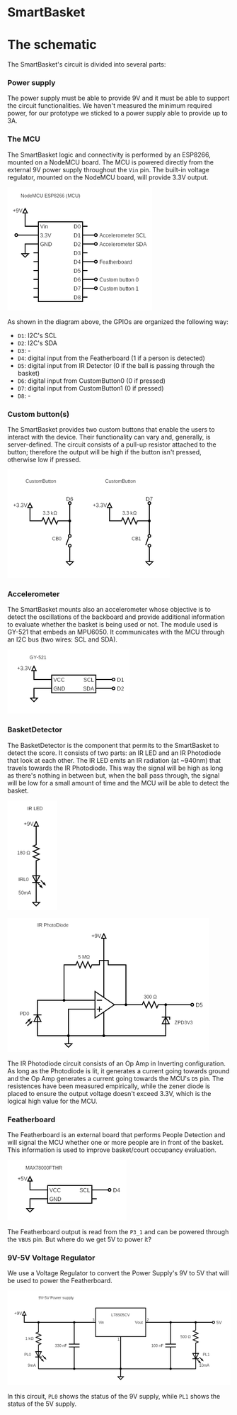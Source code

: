 # SmartBasket



# The schematic

The SmartBasket's circuit is divided into several parts:

### Power supply

The power supply must be able to provide 9V and it must be able to support the circuit functionalities. We haven't measured the minimum required power,
for our prototype we sticked to a power supply able to provide up to 3A.

### The MCU

The SmartBasket logic and connectivity is performed by an ESP8266, mounted on a NodeMCU board. The MCU is powered directly from the external 9V power supply throughout the `Vin` pin. The built-in voltage regulator, mounted on the NodeMCU board, will provide 3.3V output.

![mcu](schem/mcu.png)

As shown in the diagram above, the GPIOs are organized the following way:
- `D1`: I2C's SCL
- `D2`: I2C's SDA
- `D3`: -
- `D4`: digital input from the Featherboard (1 if a person is detected)
- `D5`: digital input from IR Detector (0 if the ball is passing through the basket)
- `D6`: digital input from CustomButton0 (0 if pressed)
- `D7`: digital input from CustomButton1 (0 if pressed)
- `D8`: -

### Custom button(s)

The SmartBasket provides two custom buttons that enable the users to interact with the device. Their functionality can vary and, generally, is server-defined. The circuit consists of a pull-up resistor attached to the button; therefore the output will be high if the button isn't pressed, otherwise low if pressed.

![custom_button](schem/custom_button.png)

### Accelerometer

The SmartBasket mounts also an accelerometer whose objective is to detect the oscillations of the backboard and provide additional information to evaluate whether the basket is being used or not. The module used is GY-521 that embeds an MPU6050. It communicates with the MCU through an I2C bus (two wires: SCL and SDA).

![accelerometer](schem/accelerometer.png)

### BasketDetector

The BasketDetector is the component that permits to the SmartBasket to detect the score. It consists of two parts: an IR LED and an IR Photodiode that look at each other. The IR LED emits an IR radiation (at ~940nm) that travels towards the IR Photodiode. This way the signal will be high as long as there's nothing in between but, when the ball pass through, the signal will be low for a small amount of time and the MCU will be able to detect the basket.

![irled](schem/irled.png)

![irphotodiode](schem/irphotodiode.png)

The IR Photodiode circuit consists of an Op Amp in Inverting configuration. As long as the Photodiode is lit, it generates a current going towards ground and the Op Amp generates a current going towards the MCU's `D5` pin. The resistences have been measured empirically, while the zener diode is placed to ensure the output voltage doesn't exceed 3.3V, which is the logical high value for the MCU.

### Featherboard

The Featherboard is an external board that performs People Detection and will signal the MCU whether one or more people are in front of the basket. This information is used to improve basket/court occupancy evaluation.

![featherboard](schem/featherboard.png)

The Featherboard output is read from the `P3_1` and can be powered through the `VBUS` pin. But where do we get 5V to power it?

### 9V-5V Voltage Regulator

We use a Voltage Regulator to convert the Power Supply's 9V to 5V that will be used to power the Featherboard.

![59_voltage_regulator](schem/59_voltage_regulator.png)

In this circuit, `PL0` shows the status of the 9V supply, while `PL1` shows the status of the 5V supply. 







